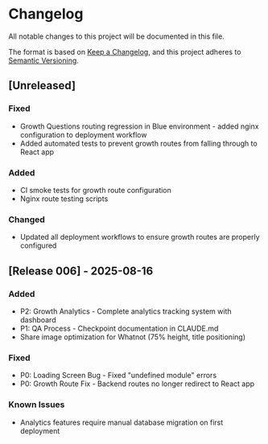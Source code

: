 # Changelog

All notable changes to this project will be documented in this file.

The format is based on [Keep a Changelog](https://keepachangelog.com/en/1.0.0/),
and this project adheres to [Semantic Versioning](https://semver.org/spec/v2.0.0.html).

## [Unreleased]

### Fixed
- Growth Questions routing regression in Blue environment - added nginx configuration to deployment workflow
- Added automated tests to prevent growth routes from falling through to React app

### Added
- CI smoke tests for growth route configuration
- Nginx route testing scripts

### Changed
- Updated all deployment workflows to ensure growth routes are properly configured

## [Release 006] - 2025-08-16

### Added
- P2: Growth Analytics - Complete analytics tracking system with dashboard
- P1: QA Process - Checkpoint documentation in CLAUDE.md
- Share image optimization for Whatnot (75% height, title positioning)

### Fixed
- P0: Loading Screen Bug - Fixed "undefined module" errors
- P0: Growth Route Fix - Backend routes no longer redirect to React app

### Known Issues
- Analytics features require manual database migration on first deployment